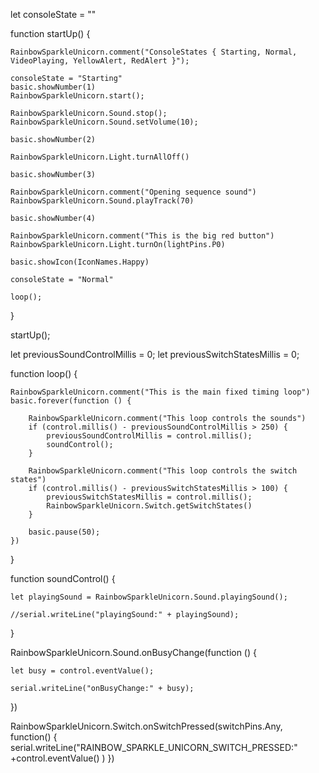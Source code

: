 
let consoleState = ""

function startUp() {

    RainbowSparkleUnicorn.comment("ConsoleStates { Starting, Normal, VideoPlaying, YellowAlert, RedAlert }");

    consoleState = "Starting"
    basic.showNumber(1)
    RainbowSparkleUnicorn.start();

    RainbowSparkleUnicorn.Sound.stop();
    RainbowSparkleUnicorn.Sound.setVolume(10);

    basic.showNumber(2)

    RainbowSparkleUnicorn.Light.turnAllOff()

    basic.showNumber(3)

    RainbowSparkleUnicorn.comment("Opening sequence sound")
    RainbowSparkleUnicorn.Sound.playTrack(70)

    basic.showNumber(4)

    RainbowSparkleUnicorn.comment("This is the big red button")
    RainbowSparkleUnicorn.Light.turnOn(lightPins.P0)

    basic.showIcon(IconNames.Happy)

    consoleState = "Normal"

    loop();
}

startUp();

let previousSoundControlMillis = 0;
let previousSwitchStatesMillis = 0;

function loop() {

    RainbowSparkleUnicorn.comment("This is the main fixed timing loop")
    basic.forever(function () {

        RainbowSparkleUnicorn.comment("This loop controls the sounds")
        if (control.millis() - previousSoundControlMillis > 250) {
            previousSoundControlMillis = control.millis();
            soundControl();
        }

        RainbowSparkleUnicorn.comment("This loop controls the switch states")
        if (control.millis() - previousSwitchStatesMillis > 100) {
            previousSwitchStatesMillis = control.millis();
            RainbowSparkleUnicorn.Switch.getSwitchStates()
        }

        basic.pause(50);
    })
}

function soundControl() {

    let playingSound = RainbowSparkleUnicorn.Sound.playingSound();

    //serial.writeLine("playingSound:" + playingSound);
}

RainbowSparkleUnicorn.Sound.onBusyChange(function () {

    let busy = control.eventValue();

    serial.writeLine("onBusyChange:" + busy);
})

RainbowSparkleUnicorn.Switch.onSwitchPressed(switchPins.Any, function() {
    serial.writeLine("RAINBOW_SPARKLE_UNICORN_SWITCH_PRESSED:" +control.eventValue() )
})